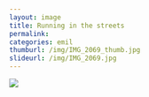 ```yaml
---
layout: image
title: Running in the streets
permalink: 
categories: emil
thumburl: /img/IMG_2069_thumb.jpg
slideurl: /img/IMG_2069.jpg
---
```


![](/img/IMG_2069.jpg)


